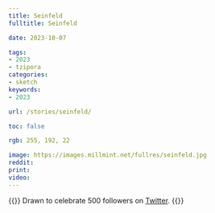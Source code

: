 ```yaml
---
title: Seinfeld
fulltitle: Seinfeld

date: 2023-10-07

tags:
- 2023
- tzipora
categories:
- sketch
keywords:
- 2023

url: /stories/seinfeld/

toc: false

rgb: 255, 192, 22

image: https://images.millmint.net/fullres/seinfeld.jpg
reddit:
print:
video:
---
```

{{<hint caption>}}
Drawn to celebrate 500 followers on [Twitter](https://x.com/vekllei).
{{</hint>}}